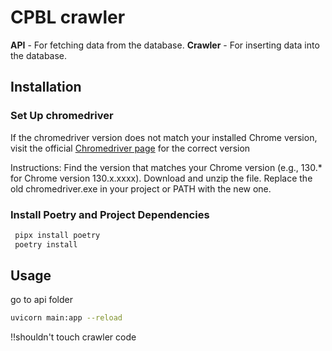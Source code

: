 # CPBL crawler

**API** - For fetching data from the database.
**Crawler** - For inserting data into the database.

## Installation

### Set Up chromedriver

If the chromedriver version does not match your installed Chrome version, visit the official [Chromedriver page](https://sites.google.com/chromium.org/driver/downloads/version-selection?authuser=0) for the correct version

Instructions:
Find the version that matches your Chrome version (e.g., 130.\* for Chrome version 130.x.xxxx).
Download and unzip the file.
Replace the old chromedriver.exe in your project or PATH with the new one.

### Install Poetry and Project Dependencies

```bash
 pipx install poetry
 poetry install
```

## Usage

go to api folder

```bash
uvicorn main:app --reload
```

!!shouldn't touch crawler code
